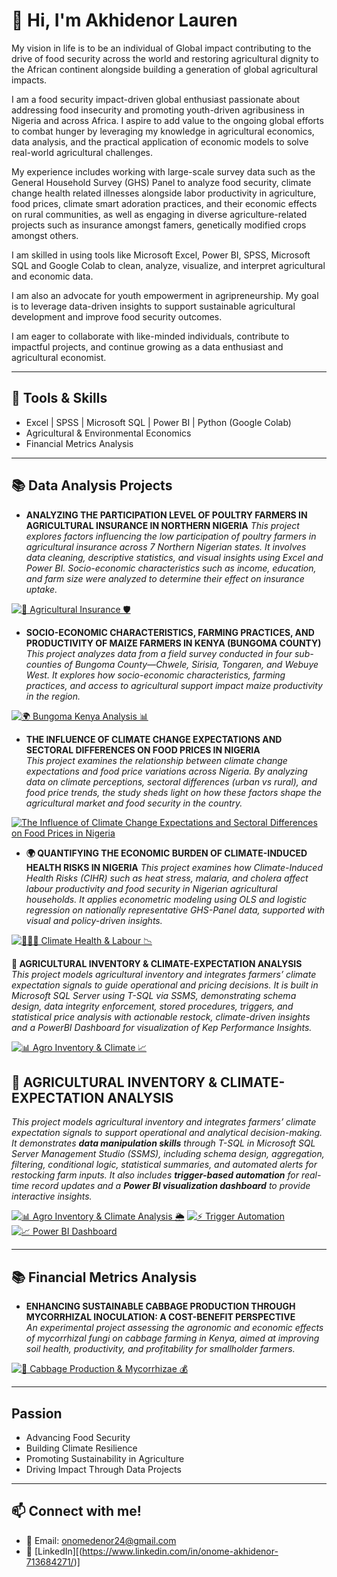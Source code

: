 # 👋 Hi, I'm Akhidenor Lauren
My vision in life is to be an individual of Global impact contributing to the drive of food security across the world and restoring agricultural dignity to the African continent alongside building a generation of global agricultural impacts. 

I am a food security impact-driven global enthusiast passionate about addressing food insecurity and promoting youth-driven agribusiness in Nigeria and across Africa. I aspire to add value to the ongoing global efforts to combat hunger by leveraging my knowledge in agricultural economics, data analysis, and the practical application of economic models to solve real-world agricultural challenges.

My experience includes working with large-scale survey data such as the General Household Survey (GHS) Panel to analyze food security, climate change health related illnesses alongside labor productivity in agriculture, food prices, climate smart adoration practices, and their economic effects on rural communities, as well as engaging in diverse agriculture-related projects such as insurance amongst famers, genetically modified crops amongst others. 

I am skilled in using tools like Microsoft Excel, Power BI, SPSS, Microsoft SQL and Google Colab to clean, analyze, visualize, and interpret agricultural and economic data.

I am also an advocate for youth empowerment in agripreneurship. My goal is to leverage data-driven insights to support sustainable agricultural development and improve food security outcomes.

I am eager to collaborate with like-minded individuals, contribute to impactful projects, and continue growing as a data enthusiast and agricultural economist.



--------
## 🧰 Tools & Skills
- Excel | SPSS | Microsoft SQL | Power BI | Python (Google Colab)
- Agricultural & Environmental Economics
- Financial Metrics Analysis




--------
## 📚 Data Analysis Projects
- **ANALYZING THE PARTICIPATION LEVEL OF POULTRY FARMERS IN AGRICULTURAL INSURANCE IN NORTHERN NIGERIA**
   *This project explores factors influencing the low participation of poultry farmers in agricultural insurance across 7 Northern Nigerian states. It involves data cleaning, descriptive statistics, and visual insights using Excel and Power BI. Socio-economic characteristics such as income, education, and farm size were analyzed to determine their effect on insurance uptake.*

[![🌾 Agricultural Insurance 🛡️](https://img.shields.io/badge/GitHub-🌾_Agricultural_Insurance_🛡️-purple?logo=github&labelColor=red)](https://github.com/Lauren-Akhidenor/Agricultural-Insurance-Northern-State-Nigeria/blob/main/README.md)

  
- **SOCIO-ECONOMIC CHARACTERISTICS, FARMING PRACTICES, AND PRODUCTIVITY OF MAIZE FARMERS IN KENYA (BUNGOMA COUNTY)**  
  *This project analyzes data from a field survey conducted in four sub-counties of Bungoma County—Chwele, Sirisia, Tongaren, and Webuye West. It explores how socio-economic characteristics, farming practices, and access to agricultural support impact maize productivity in the region.*

[![🌍 Bungoma Kenya Analysis 📊](https://img.shields.io/badge/GitHub-🌍_Bungoma_Kenya_Analysis_📊-blue?logo=github)](https://github.com/Lauren-Akhidenor/Analysis-for-Bungoma-Kenya./blob/main/Analysis-for-Bungoma-Kenya.README.md)
  
  
- **THE INFLUENCE OF CLIMATE CHANGE EXPECTATIONS AND SECTORAL DIFFERENCES ON FOOD PRICES IN NIGERIA**  
  *This project examines the relationship between climate change expectations and food price variations across Nigeria. By analyzing data on climate perceptions, sectoral differences (urban vs rural), and food price trends, the study sheds light on how these factors shape the agricultural market and food security in the country.*


[![The Influence of Climate Change Expectations and Sectoral Differences on Food Prices in Nigeria](https://img.shields.io/badge/GitHub-Project%20Details-blue?logo=github&logoColor=white)](https://github.com/Lauren-Akhidenor/Foodprice_ClimateChange)


- **🌍 QUANTIFYING THE ECONOMIC BURDEN OF CLIMATE-INDUCED HEALTH RISKS IN NIGERIA**
  *This project examines how Climate-Induced Health Risks (CIHR) such as heat stress, malaria, and cholera affect labour productivity and food security in Nigerian agricultural households. It applies econometric modeling using OLS and logistic regression on nationally representative GHS-Panel data, supported with visual and policy-driven insights.*

[![🧑🏽‍🌾 Climate Health & Labour 📉](https://img.shields.io/badge/GitHub-🧑🏽‍🌾_Climate_Health_&_Labour_📉-beige?logo=github&labelColor=brown)](https://github.com/Lauren-Akhidenor/PROJECT-FILE-CIHR/blob/main/README.md)

**🌾 AGRICULTURAL INVENTORY & CLIMATE-EXPECTATION ANALYSIS**  
*This project models agricultural inventory and integrates farmers’ climate expectation signals to guide operational and pricing decisions. It is built in Microsoft SQL Server using T-SQL via SSMS, demonstrating schema design, data integrity enforcement, stored procedures, triggers, and statistical price analysis with actionable restock, climate-driven insights and a PowerBI Dashboard for visualization of Kep Performance Insights.*  

[![📊 Agro Inventory & Climate 📈](https://img.shields.io/badge/GitHub-📊_Agro_Inventory_&_Climate_📈-grey?logo=github&labelColor=brown)](https://github.com/Lauren-Akhidenor/agro-inventory-climate-analysis/blob/main/README.md)


## 🌾 AGRICULTURAL INVENTORY & CLIMATE-EXPECTATION ANALYSIS
*This project models agricultural inventory and integrates farmers’ climate expectation signals to support operational and analytical decision-making. It demonstrates **data manipulation skills** through T-SQL in Microsoft SQL Server Management Studio (SSMS), including schema design, aggregation, filtering, conditional logic, statistical summaries, and automated alerts for restocking farm inputs. It also includes **trigger-based automation** for real-time record updates and a **Power BI visualization dashboard** to provide interactive insights.*

[![📊 Agro Inventory & Climate Analysis 🌦️](https://img.shields.io/badge/GitHub-📊_Agro_Inventory_&_Climate_Analysis_🌦️-grey?logo=github&labelColor=brown)](https://github.com/Lauren-Akhidenor/agro-inventory-climate-analysis/blob/main/README.md)
[![⚡ Trigger Automation](https://img.shields.io/badge/⚡-Trigger_Automation-grey?logo=databricks&labelColor=brown)](https://github.com/Lauren-Akhidenor/agro-inventory-climate-analysis/blob/main/README.md#trigger)
[![📈 Power BI Dashboard](https://img.shields.io/badge/📈-Power_BI_Dashboard-grey?logo=powerbi&labelColor=brown)](https://github.com/Lauren-Akhidenor/agro-inventory-climate-analysis/blob/main/README.md#powerbi)


--------
 ## 📚 Financial Metrics Analysis
- **ENHANCING SUSTAINABLE CABBAGE PRODUCTION THROUGH MYCORRHIZAL INOCULATION: A COST-BENEFIT PERSPECTIVE**  
  *An experimental project assessing the agronomic and economic effects of mycorrhizal fungi on cabbage farming in Kenya, aimed at improving soil health, productivity, and profitability for smallholder farmers.*

[![🥬 Cabbage Production & Mycorrhizae 💰](https://img.shields.io/badge/GitHub-🥬_Cabbage_Production_&_Mycorrhizae_💰-brown?logo=github&labelColor=darkgreen)](https://github.com/Lauren-Akhidenor/Cost-Benefit-Analysis-Cabbage/blob/main/README.md)







--------
## Passion
- Advancing Food Security  
- Building Climate Resilience  
- Promoting Sustainability in Agriculture  
- Driving Impact Through Data Projects






--------
## 📫 Connect with me!
- 📧 Email: onomedenor24@gmail.com  
- 💼 [LinkedIn][(https://www.linkedin.com/in/onome-akhidenor-713684271/)]  

